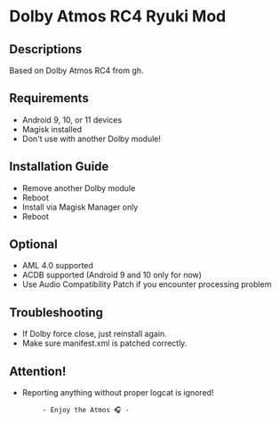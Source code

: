 # Dolby Atmos RC4 Ryuki Mod

## Descriptions
Based on Dolby Atmos RC4 from gh.

## Requirements
- Android 9, 10, or 11 devices
- Magisk installed
- Don't use with another Dolby module!

## Installation Guide
- Remove another Dolby module
- Reboot
- Install via Magisk Manager only
- Reboot

## Optional
- AML 4.0 supported
- ACDB supported (Android 9 and 10 only for now)
- Use Audio Compatibility Patch if you encounter processing problem

## Troubleshooting
- If Dolby force close, just reinstall again.
- Make sure manifest.xml is patched correctly.

## Attention!
- Reporting anything without proper logcat is ignored!

           - Enjoy the Atmos 🎧 -
